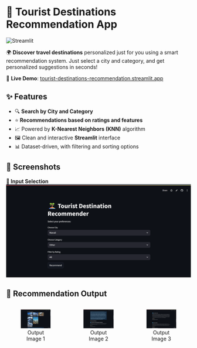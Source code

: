 #  🧭 Tourist Destinations Recommendation App

![Streamlit](https://img.shields.io/badge/Built%20with-Streamlit-orange?logo=streamlit)


🌍 **Discover travel destinations** personalized just for you using a smart recommendation system. Just select a city and category, and get personalized suggestions in seconds!

🔗 **Live Demo**: [tourist-destinations-recommendation.streamlit.app](https://tourist-destinations-recommendation.streamlit.app/)


## ✨ Features

- 🔍 **Search by City and Category**
- ⭐ **Recommendations based on ratings and features**
- 📈 Powered by **K-Nearest Neighbors (KNN)** algorithm
- 🖼️ Clean and interactive **Streamlit** interface
- 📊 Dataset-driven, with filtering and sorting options


## 📸 Screenshots

**🔽 Input Selection**
![Input](./TouristRecommender/Screenshots/Input.png)

## 📸 Recommendation Output

<div style="display: flex; gap: 10px; justify-content: center;">

  <figure style="text-align: center;">
    <img src="./TouristRecommender/Screenshots/Output1.png" width="200" />
    <figcaption>Output Image 1</figcaption>
  </figure>

  <figure style="text-align: center;">
    <img src="./TouristRecommender/Screenshots/Output2.png" width="200" />
    <figcaption>Output Image 2</figcaption>
  </figure>

  <figure style="text-align: center;">
    <img src="./TouristRecommender/Screenshots/Output3.png" width="200" />
    <figcaption>Output Image 3</figcaption>
  </figure>

</div>




